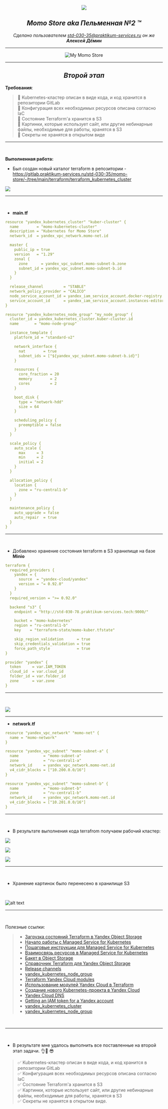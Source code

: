 <div align="center"> 

![](/images/logo.png) 

##  *Momo Store aka Пельменная №2 &trade;*
*Сделано пользователем *std-030-35@praktikum-services.ru* он же **Алексей Дёмин***



---
![My Momo Store](/images/storemomo.png "My Momo Store")  

---


## *Второй этап*
</div>

**Требования**:
>
> 🔎 Kubernetes-кластер описан в виде кода, и код хранится в репозитории GitLab   
> 🔎 Конфигурация всех необходимых ресурсов описана согласно IaC    
> 🔎 Состояние Terraform'а хранится в S3  
> 🔎 Картинки, которые использует сайт, или другие небинарные файлы, необходимые для работы, хранятся в S3   
> 🔎 Секреты не хранятся в открытом виде  

---
  
<br>

**Выполненная работа:**

- Был создан новый каталог terraform в репозитории - https://gitlab.praktikum-services.ru/std-030-35/momo-store/-/tree/main/terraform/terraform_kubernetes_cluster

![](/images/ter-repos-kuber.png)  


---

<br>

- **main.tf**

```yaml
resource "yandex_kubernetes_cluster" "kuber-cluster" {
  name        = "momo-kubernetes-cluster"
  description = "Kubernetes for Momo Store"
  network_id  = yandex_vpc_network.momo-net.id

  master {
    public_ip = true
    version   = "1.29"
    zonal {
      zone      = yandex_vpc_subnet.momo-subnet-b.zone
      subnet_id = yandex_vpc_subnet.momo-subnet-b.id
    }
  }

  release_channel         = "STABLE"
  network_policy_provider = "CALICO"
  node_service_account_id = yandex_iam_service_account.docker-registry.id
  service_account_id      = yandex_iam_service_account.instances-editor.id
}

resource "yandex_kubernetes_node_group" "my_node_group" {
  cluster_id = yandex_kubernetes_cluster.kuber-cluster.id
  name       = "momo-node-group"

  instance_template {
    platform_id = "standard-v2"

    network_interface {
      nat        = true
      subnet_ids = ["${yandex_vpc_subnet.momo-subnet-b.id}"]
    }

    resources {
      core_fraction = 20
      memory        = 2
      cores         = 2
    }

    boot_disk {
      type = "network-hdd"
      size = 64
    }

    scheduling_policy {
      preemptible = false
    }
  }

  scale_policy {
    auto_scale {
      max     = 3
      min     = 2
      initial = 2
    }
  }

  allocation_policy {
    location {
      zone = "ru-central1-b"
    }
  }

  maintenance_policy {
    auto_upgrade = false
    auto_repair  = true
  }
}
``` 

---
<br>

- Добавлено хранение состояния terraform в S3 хранилище на базе **Minio**


```yaml
terraform {
  required_providers {
    yandex = {
      source  = "yandex-cloud/yandex"
      version = "= 0.92.0"
    }
  }
  required_version = ">= 0.92.0"

  backend "s3" {
    endpoint = "http://std-030-78.praktikum-services.tech:9000/"

    bucket = "momo-kubernetes"
    region = "ru-central1-b"
    key    = "terraform-state/momo-kuber.tfstate"

    skip_region_validation      = true
    skip_credentials_validation = true
    force_path_style            = true
}

provider "yandex" {
  token     = var.IAM_TOKEN
  cloud_id  = var.cloud_id
  folder_id = var.folder_id
  zone      = var.zone
}
```
---

<br>

![](/images/s3.png)

---

- **network.tf**

```yaml
resource "yandex_vpc_network" "momo-net" {
  name = "momo-network"
}

resource "yandex_vpc_subnet" "momo-subnet-a" {
  name           = "momo-subnet-a"
  zone           = "ru-central1-a"
  network_id     = yandex_vpc_network.momo-net.id
  v4_cidr_blocks = ["10.200.0.0/16"]
}

resource "yandex_vpc_subnet" "momo-subnet-b" {
  name           = "momo-subnet-b"
  zone           = "ru-central1-b"
  network_id     = yandex_vpc_network.momo-net.id
  v4_cidr_blocks = ["10.201.0.0/16"]
}
```  

---

<br>

- В результате выполнения кода terrafrom получаем рабочий кластер:

![](/images/momo-kub-cluster.png)

![](/images/momo-kub-cluster-2.png)

![](/images/momo-kub-cluster-3.png)  

---

<br>

- Хранение картинок было перенесено в хранилище S3  
<br>

![alt text](/images/images-s3.png)  

---

<br>

Полезные ссылки:  
> - [ Загрузка состояний Terraform в Yandex Object Storage ](https://yandex.cloud/ru/docs/tutorials/infrastructure-management/terraform-state-storage)
> - [ Начало работы с Managed Service for Kubernetes ](https://yandex.cloud/ru/docs/managed-kubernetes/quickstart?from=int-console-help-center-or-nav)
> - [ Пошаговые инструкции для Managed Service for Kubernetes](https://yandex.cloud/ru/docs/managed-kubernetes/operations/#node-group)
> - [ Взаимосвязь ресурсов в Managed Service for Kubernetes ](https://yandex.cloud/ru/docs/managed-kubernetes/concepts/?from=int-console-help-center-or-nav#node-group)
> - [ Бакет в Object Storage ](https://yandex.cloud/ru/docs/storage/concepts/bucket)
> - [ Справочник Terraform для Yandex Object Storage ](https://yandex.cloud/ru/docs/storage/tf-ref)
> - [ Release channels ](https://yandex.cloud/en/docs/managed-kubernetes/concepts/release-channels-and-updates)
> - [ yandex_kubernetes_node_group ](https://registry.terraform.io/providers/yandex-cloud/yandex/latest/docs/resources/kubernetes_node_groups)
> - [ Terraform Yandex Cloud modules ](https://github.com/terraform-yc-modules)
> - [ Использование модулей Yandex Cloud в Terraform ](https://yandex.cloud/ru/docs/managed-kubernetes/tutorials/terraform-modules)
> - [ Создание нового Kubernetes-проекта в Yandex Cloud ](https://yandex.cloud/ru/docs/managed-kubernetes/tutorials/new-kubernetes-project)
> - [ Yandex Cloud DNS ](https://yandex.cloud/ru/docs/dns/)
> - [ Getting an IAM token for a Yandex account ](https://yandex.cloud/en/docs/iam/operations/iam-token/create)
> - [ yandex_kubernetes_cluster ](https://terraform-provider.yandexcloud.net/resources/kubernetes_cluster.html)
> - [ yandex_kubernetes_node_group ](https://terraform-provider.yandexcloud.net/resources/kubernetes_node_group.html)

<br>

---

<br>

- В результате мне удалось выполнить все поставленные на второй этап задачи. 👌💪 😎

>
> ✅ Kubernetes-кластер описан в виде кода, и код хранится в репозитории GitLab   
> ✅ Конфигурация всех необходимых ресурсов описана согласно IaC    
> ✅ Состояние Terraform'а хранится в S3  
> ✅ Картинки, которые использует сайт, или другие небинарные файлы, необходимые для работы, хранятся в S3   
> ✅ Секреты не хранятся в открытом виде.
